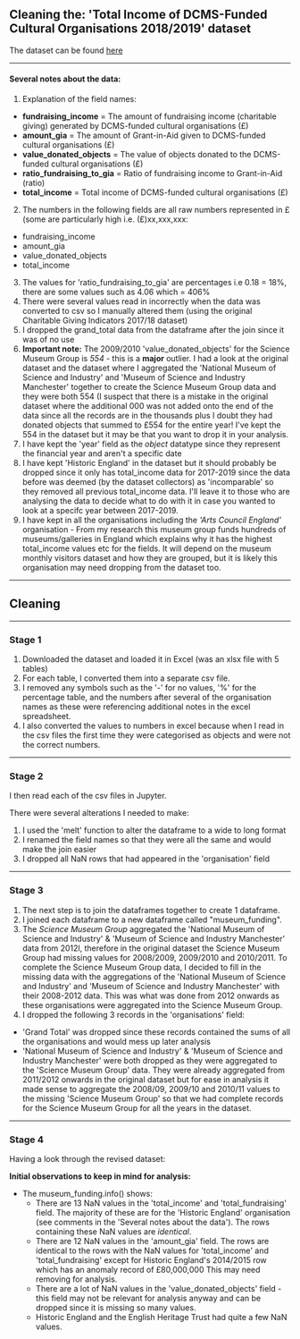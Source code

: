 ## Cleaning the: 'Total Income of DCMS-Funded Cultural Organisations 2018/2019' dataset

The dataset can be found [here](https://www.gov.uk/government/statistics/total-income-of-dcms-funded-cultural-organisations-201819)

---

#### Several notes about the data:

1. Explanation of the field names:
  - **fundraising_income** = The amount of fundraising income (charitable giving) generated by DCMS-funded cultural organisations (£)
  - **amount_gia** = The amount of Grant-in-Aid given to DCMS-funded cultural organisations (£)
  - **value_donated_objects** = The value of objects donated to the DCMS-funded cultural organisations (£)
  - **ratio_fundraising_to_gia** = Ratio of fundraising income to Grant-in-Aid (ratio)
  - **total_income** = Total income of DCMS-funded cultural organisations (£)
2. The numbers in the following fields are all raw numbers represented in £ (some are particularly high i.e. (£)xx,xxx,xxx:
  - fundraising_income
  - amount_gia
  - value_donated_objects
  - total_income
3. The values for 'ratio_fundraising_to_gia' are percentages i.e 0.18 = 18%, there are some values such as 4.06 which = 406%
4. There were several values read in incorrectly when the data was converted to csv so I manually altered them (using the original Charitable Giving Indicators 2017/18 dataset)
5. I dropped the grand_total data from the dataframe after the join since it was of no use 
6. **Important note:** The 2009/2010 'value_donated_objects' for the Science Museum Group is *554* - this is a **major** outlier. I had a look at the original dataset and the dataset where I aggregated the 'National Museum of Science and Industry' and 'Museum of Science and Industry Manchester' together to create the Science Museum Group data and they were both 554 (I suspect that there is a mistake in the original dataset where the additional 000 was not added onto the end of the data since all the records are in the thousands plus I doubt they had donated objects that summed to £554 for the entire year! I've kept the 554 in the dataset but it may be that you want to drop it in your analysis. 
7. I have kept the 'year' field as the *object* datatype since they represent the financial year and aren't a specific date
8. I have kept 'Historic England' in the dataset but it should probably be dropped since it only has total_income data for 2017-2019 since the data before was deemed (by the dataset collectors) as 'incomparable' so they removed all previous total_income data. I'll leave it to those who are analysing the data to decide what to do with it in case you wanted to look at a specifc year between 2017-2019.
9. I have kept in all the organisations including the *'Arts Council England'* organisation - From my research this museum group funds hundreds of museums/galleries in England which explains why it has the highest total_income values etc for the fields. It will depend on the museum monthly visitors dataset and how they are grouped, but it is likely this organisation may need dropping from the dataset too. 

---
## Cleaning
----
### Stage 1

1. Downloaded the dataset and loaded it in Excel (was an xlsx file with 5 tables)
2. For each table, I converted them into a separate csv file. 
3. I removed any symbols such as the '-' for no values, '%' for the percentage table, and the numbers after several of the organisation names as these were referencing additional notes in the excel spreadsheet.
4. I also converted the values to numbers in excel because when I read in the csv files the first time they were categorised as objects and were not the correct numbers.

---
### Stage 2

I then read each of the csv files in Jupyter.

There were several alterations I needed to make:
1. I used the 'melt' function to alter the dataframe to a wide to long format
2. I renamed the field names so that they were all the same and would make the join easier
3. I dropped all NaN rows that had appeared in the 'organisation' field

---
### Stage 3

1. The next step is to join the dataframes together to create 1 dataframe.
2. I joined each dataframe to a new dataframe called "museum_funding".
3. The *Science Museum Group* aggregated the 'National Museum of Science and Industry' & 'Museum of Science and Industry Manchester' data from 2012l, therefore in the original dataset the Science Museum Group had missing values for 2008/2009, 2009/2010 and 2010/2011. To complete the Science Museum Group data, I decided to fill in the missing data with the aggregations of the 'National Museum of Science and Industry' and 'Museum of Science and Industry Manchester' with their 2008-2012 data. This was what was done from 2012 onwards as these organisations were aggregated into the Science Museum Group.
4. I dropped the following 3 records in the 'organisations' field:
- 'Grand Total' was dropped since these records contained the sums of all the organisations and would mess up later analysis
- 'National Museum of Science and Industry' & 'Museum of Science and Industry Manchester' were both dropped as they were aggregated to the 'Science Museum Group' data. They were already aggregated from 2011/2012 onwards in the original dataset but for ease in analysis it made sense to aggregate the 2008/09, 2009/10 and 2010/11 values to the missing 'Science Museum Group' so that we had complete records for the Science Museum Group for all the years in the dataset. 

---
### Stage 4

Having a look through the revised dataset:

**Initial observations to keep in mind for analysis:**
- The museum_funding.info() shows:
  - There are 13 NaN values in the 'total_income' and 'total_fundraising' field. The majority of these are for the 'Historic England' organisation (see comments in the 'Several notes about the data'). The rows containing these NaN values are *identical*.
  - There are 12 NaN values in the 'amount_gia' field. The rows are identical to the rows with the NaN values for 'total_income' and 'total_fundraising' except for Historic England's 2014/2015 row which has an anomaly record of £80,000,000 This may need removing for analysis. 
  - There are a lot of NaN values in the 'value_donated_objects' field - this field may not be relevant for analysis anyway and can be dropped since it is missing so many values. 
  - Historic England and the English Heritage Trust had quite a few NaN values.

 

